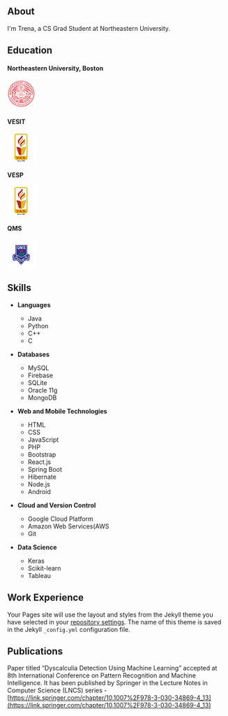 ## About

I'm Trena, a CS Grad Student at Northeastern University.

## Education

#### Northeastern University, Boston 
<p align="left">
<img src="https://github.com/trena-dhingra/trena-dhingra.github.io/raw/master/images/Northeastern%20Logo.png">
 
</p>

#### VESIT
<div align="left">
<img src="https://github.com/trena-dhingra/trena-dhingra.github.io/raw/master/images/Ves%20Logo.png"> 
</div>

#### VESP
<p align="left">
<img src="https://github.com/trena-dhingra/trena-dhingra.github.io/raw/master/images/Ves%20Logo.png">
</p>

#### QMS
<p align="left">
<img src="https://github.com/trena-dhingra/trena-dhingra.github.io/raw/master/images/QMS%20Logo.png">
</p>

## Skills

- **Languages**
  - Java
  - Python
  - C++
  - C
  
- **Databases**
  - MySQL
  - Firebase
  - SQLite
  - Oracle 11g
  - MongoDB
  
- **Web and Mobile Technologies**
  - HTML
  - CSS
  - JavaScript
  - PHP
  - Bootstrap
  - React.js
  - Spring Boot
  - Hibernate
  - Node.js
  - Android

- **Cloud and Version Control**
  - Google Cloud Platform
  - Amazon Web Services(AWS
  - Git
  
- **Data Science**
  - Keras
  - Scikit-learn
  - Tableau  

## Work Experience


Your Pages site will use the layout and styles from the Jekyll theme you have selected in your [repository settings](https://github.com/trena-dhingra/trena-dhingra.github.io/settings). The name of this theme is saved in the Jekyll `_config.yml` configuration file.

## Publications

Paper titled “Dyscalculia Detection Using Machine Learning” accepted at 8th International Conference on Pattern Recognition and
Machine Intelligence. It has been published by Springer in the Lecture Notes in Computer Science (LNCS) series -
[https://link.springer.com/chapter/10.1007%2F978-3-030-34869-4_13](https://link.springer.com/chapter/10.1007%2F978-3-030-34869-4_13)
